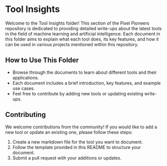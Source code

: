 # Tool Insights

Welcome to the Tool Insights folder! This section of the Pixel Pioneers repository is dedicated to providing detailed write-ups about the latest tools in the field of machine learning and artificial intelligence. Each document in this folder aims to explain what each tool does, its key features, and how it can be used in various projects mentioned within this repository.

## How to Use This Folder

- Browse through the documents to learn about different tools and their applications.
- Each document includes a brief introduction, key features, and example use cases.
- Feel free to contribute by adding new tools or updating existing write-ups.

## Contributing

We welcome contributions from the community! If you would like to add a new tool or update an existing one, please follow these steps:

1. Create a new markdown file for the tool you want to document.
2. Follow the template provided in this README to structure your document.
3. Submit a pull request with your additions or updates.

